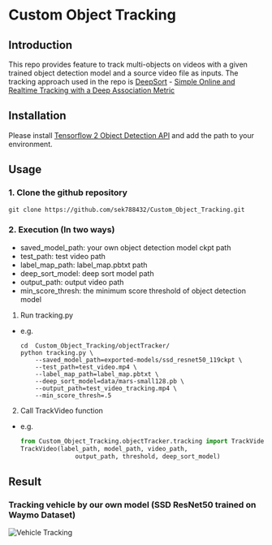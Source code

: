# Custom Object Tracking
## Introduction
This repo provides feature to track multi-objects on videos with a given trained object detection model and a source video file as inputs. The tracking approach used in the repo is [DeepSort](https://github.com/nwojke/deep_sort) - [Simple Online and Realtime Tracking with a Deep Association Metric](https://arxiv.org/pdf/1703.07402.pdf)

## Installation
Please install [Tensorflow 2 Object Detection API](https://tensorflow-object-detection-api-tutorial.readthedocs.io/en/latest/install.html) and add the path to your environment.

## Usage
### 1. Clone the github repository
```shell
git clone https://github.com/sek788432/Custom_Object_Tracking.git
```

### 2. Execution (In two ways)
* saved_model_path: your own object detection model ckpt path
* test_path: test video path
* label_map_path: label_map.pbtxt path
* deep_sort_model: deep sort model path
* output_path: output video path
* min_score_thresh: the minimum score threshold of object detection model

1. Run tracking.py
* e.g.
    ```shell
    cd  Custom_Object_Tracking/objectTracker/
    python tracking.py \
        --saved_model_path=exported-models/ssd_resnet50_119ckpt \
        --test_path=test_video.mp4 \
        --label_map_path=label_map.pbtxt \
        --deep_sort_model=data/mars-small128.pb \
        --output_path=test_video_tracking.mp4 \
        --min_score_thresh=.5
    ```
2. Call TrackVideo function
* e.g.
    ```python
    from Custom_Object_Tracking.objectTracker.tracking import TrackVideo
    TrackVideo(label_path, model_path, video_path,
                   output_path, threshold, deep_sort_model)
    ```

## Result
### Tracking vehicle by our own model (SSD ResNet50 trained on Waymo Dataset)
![Vehicle Tracking](test_video_tracking.gif?raw=true "video")
